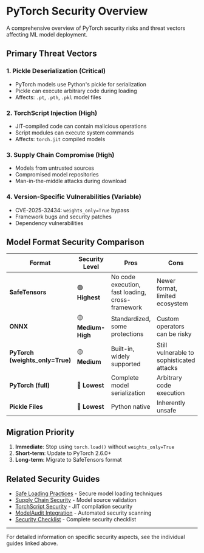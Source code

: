# PyTorch Security Overview

A comprehensive overview of PyTorch security risks and threat vectors affecting ML model deployment.

## Primary Threat Vectors

### 1. **Pickle Deserialization (Critical)**

- PyTorch models use Python's pickle for serialization
- Pickle can execute arbitrary code during loading
- Affects: `.pt`, `.pth`, `.pkl` model files

### 2. **TorchScript Injection (High)**

- JIT-compiled code can contain malicious operations
- Script modules can execute system commands
- Affects: `torch.jit` compiled models

### 3. **Supply Chain Compromise (High)**

- Models from untrusted sources
- Compromised model repositories
- Man-in-the-middle attacks during download

### 4. **Version-Specific Vulnerabilities (Variable)**

- CVE-2025-32434: `weights_only=True` bypass
- Framework bugs and security patches
- Dependency vulnerabilities

## Model Format Security Comparison

| Format                          | Security Level     | Pros                                             | Cons                                      |
| ------------------------------- | ------------------ | ------------------------------------------------ | ----------------------------------------- |
| **SafeTensors**                 | 🟢 **Highest**     | No code execution, fast loading, cross-framework | Newer format, limited ecosystem           |
| **ONNX**                        | 🟡 **Medium-High** | Standardized, some protections                   | Custom operators can be risky             |
| **PyTorch (weights_only=True)** | 🟡 **Medium**      | Built-in, widely supported                       | Still vulnerable to sophisticated attacks |
| **PyTorch (full)**              | 🔴 **Lowest**      | Complete model serialization                     | Arbitrary code execution                  |
| **Pickle Files**                | 🔴 **Lowest**      | Python native                                    | Inherently unsafe                         |

## Migration Priority

1. **Immediate**: Stop using `torch.load()` without `weights_only=True`
2. **Short-term**: Update to PyTorch 2.6.0+
3. **Long-term**: Migrate to SafeTensors format

## Related Security Guides

- [Safe Loading Practices](pytorch-safe-loading.md) - Secure model loading techniques
- [Supply Chain Security](pytorch-supply-chain.md) - Model source validation
- [TorchScript Security](pytorch-torchscript.md) - JIT compilation security
- [ModelAudit Integration](pytorch-integration.md) - Automated security scanning
- [Security Checklist](pytorch-checklist.md) - Complete security checklist

---

For detailed information on specific security aspects, see the individual guides linked above.
